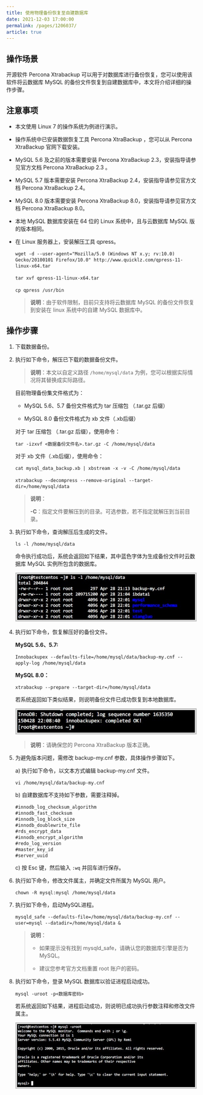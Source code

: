 ```yaml
---
title: 使用物理备份恢复至自建数据库
date: 2021-12-03 17:00:00
permalink: /pages/1206037/
article: true
---
```



## 操作场景

开源软件 Percona Xtrabackup 可以用于对数据库进行备份恢复，您可以使用该软件将云数据库 MySQL 的备份文件恢复到自建数据库中，本文将介绍详细的操作步骤。

## 注意事项

- 本文使用 Linux 7 的操作系统为例进行演示。

- 操作系统中已安装数据恢复工具 Percona XtraBackup ，您可以从 Percona XtraBackup 官网下载安装。

- MySQL 5.6 及之前的版本需要安装 Percona XtraBackup 2.3，安装指导请参见官方文档 Percona XtraBackup 2.3 。

- MySQL 5.7 版本需要安装 Percona XtraBackup 2.4，安装指导请参见官方文档 Percona XtraBackup 2.4。

- MySQL 8.0 版本需要安装 Percona XtraBackup 8.0，安装指导请参见官方文档 Percona XtraBackup 8.0。

- 本地 MySQL 数据库安装在 64 位的 Linux 系统中，且与云数据库 MySQL 版的版本相同。

- 在 Linux 服务器上，安装解压工具 qpress。

  ```
  wget -d --user-agent="Mozilla/5.0 (Windows NT x.y; rv:10.0) Gecko/20100101 Firefox/10.0" http://www.quicklz.com/qpress-11-linux-x64.tar
  
  tar xvf qpress-11-linux-x64.tar
  
  cp qpress /usr/bin
  ```

  > **说明**：由于软件限制，目前只支持将云数据库 MySQL 的备份文件恢复到安装在 linux 系统中的自建 MySQL 数据库中。

## 操作步骤

1. 下载数据备份。

2. 执行如下命令，解压已下载的数据备份文件。

   > **说明**：本文以自定义路径 `/home/mysql/data` 为例，您可以根据实际情况将其替换成实际路径。

   目前物理备份集文件格式为：

   + MySQL 5.6、5.7 备份文件格式为 tar 压缩包 （.tar.gz 后缀）

   + MySQL 8.0 备份文件格式为 xb 文件（.xb后缀）

   对于 tar 压缩包 （.tar.gz 后缀），使用命令：

   ```
   tar -izxvf <数据备份文件名>.tar.gz -C /home/mysql/data
   ```

   对于 xb 文件（.xb后缀），使用命令：

   ```
   cat mysql_data_backup.xb | xbstream -x -v -C /home/mysql/data
   
   xtrabackup --decompress --remove-original --target-dir=/home/mysql/data
   ```

   > **说明**：
   >
   > **-C**：指定文件要解压到的目录。可选参数，若不指定就解压到当前目录。

3. 执行如下命令，查询解压后生成的文件。

   ```
   ls -l /home/mysql/data
   ```

   命令执行成功后，系统会返回如下结果，其中蓝色字体为生成备份文件时云数据库 MySQL 实例所包含的数据库。

   ![private_1](./../../pic/private_1.png)

4. 执行如下命令，恢复解压好的备份文件。

   **MySQL 5.6、5.7:**

   ```
   Innobackupex --defaults-file=/home/mysql/data/backup-my.cnf --apply-log /home/mysql/data
   ```

   **MySQL 8.0：**

   ```
   xtrabackup --prepare --target-dir=/home/mysql/data
   ```

   若系统返回如下类似结果，则说明备份文件已成功恢复到本地数据库。

   ![private_2](./../../pic/private_2.png)

   > **说明**：请确保您的 Percona XtraBackup 版本正确。

5. 为避免版本问题，需修改 backup-my.cnf 参数，具体操作步骤如下。

   a) 执行如下命令，以文本方式编辑 backup-my.cnf 文件。

   ```
   vi /home/mysql/data/backup-my.cnf
   ```

   b) 自建数据库不支持如下参数，需要注释掉。

   ```
   #innodb_log_checksum_algorithm
   #innodb_fast_checksum
   #innodb_log_block_size
   #innodb_doublewrite_file
   #rds_encrypt_data
   #innodb_encrypt_algorithm
   #redo_log_version
   #master_key_id
   #server_uuid
   ```

   c) 按 Esc 键，然后输入 `:wq` 并回车进行保存。

6. 执行如下命令，修改文件属主，并确定文件所属为 MySQL 用户。

   ```
   chown -R mysql:mysql /home/mysql/data
   ```

7. 执行如下命令，启动MySQL进程。

   ```
   mysqld_safe --defaults-file=/home/mysql/data/backup-my.cnf --user=mysql --datadir=/home/mysql/data &
   ```

   > **说明**：
   >
   > - 如果提示没有找到 mysqld_safe，请确认您的数据库引擎是否为 MySQL。
   >
   > - 建议您参考官方文档重置 root 账户的密码。
   >

8. 执行如下命令，登录 MySQL 数据库以验证进程启动成功。

   ```
   mysql -uroot -p<数据库密码>
   ```

   若系统返回如下结果，进程启动成功，则说明已成功执行参数注释和修改文件属主。

   ![private_3](./../../pic/private_3.png)
